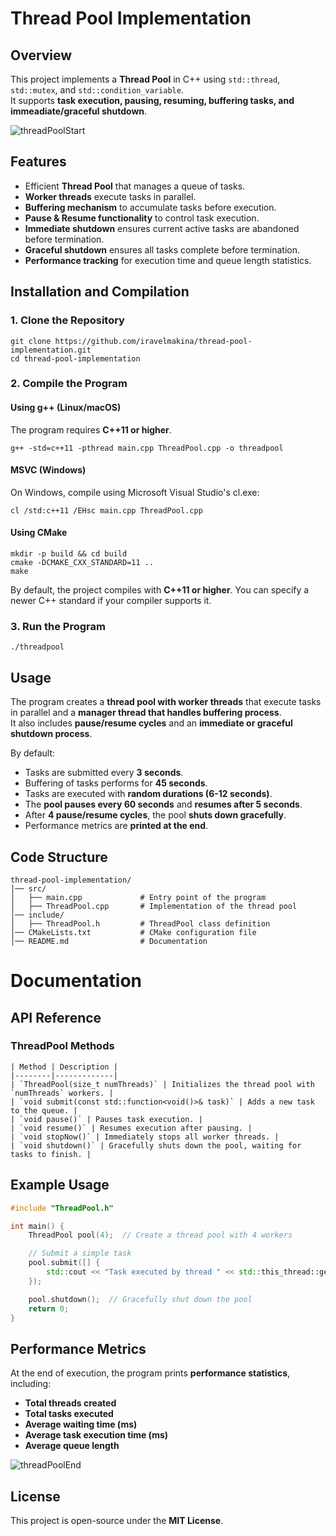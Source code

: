 # Thread Pool Implementation

## Overview
This project implements a **Thread Pool** in C++ using `std::thread`, `std::mutex`, and `std::condition_variable`.  
It supports **task execution, pausing, resuming, buffering tasks, and immeadiate/graceful shutdown**.

![threadPoolStart](https://github.com/user-attachments/assets/a906b41f-0875-4ed9-b3ca-8aa09412df7f)

## Features
- Efficient **Thread Pool** that manages a queue of tasks.
- **Worker threads** execute tasks in parallel.
- **Buffering mechanism** to accumulate tasks before execution.
- **Pause & Resume functionality** to control task execution.
- **Immediate shutdown** ensures current active tasks are abandoned before termination.
- **Graceful shutdown** ensures all tasks complete before termination.
- **Performance tracking** for execution time and queue length statistics.

## Installation and Compilation

### **1. Clone the Repository**
```
git clone https://github.com/iravelmakina/thread-pool-implementation.git
cd thread-pool-implementation
```

### **2. Compile the Program**
#### **Using g++ (Linux/macOS)**
The program requires **C++11 or higher**.
```
g++ -std=c++11 -pthread main.cpp ThreadPool.cpp -o threadpool
```

#### **MSVC (Windows)**
On Windows, compile using Microsoft Visual Studio's cl.exe:
```
cl /std:c++11 /EHsc main.cpp ThreadPool.cpp
```

#### **Using CMake**
```
mkdir -p build && cd build
cmake -DCMAKE_CXX_STANDARD=11 ..
make
```

By default, the project compiles with **C++11 or higher**. You can specify a newer C++ standard if your compiler supports it.

### **3. Run the Program**
```
./threadpool
```

## Usage
The program creates a **thread pool with worker threads** that execute tasks in parallel and a **manager thread that handles buffering process**.  
It also includes **pause/resume cycles** and an **immediate or graceful shutdown process**.

By default:
- Tasks are submitted every **3 seconds**.
- Buffering of tasks performs for **45 seconds**.
- Tasks are executed with **random durations (6-12 seconds)**.
- The **pool pauses every 60 seconds** and **resumes after 5 seconds**.
- After **4 pause/resume cycles**, the pool **shuts down gracefully**.
- Performance metrics are **printed at the end**.

## Code Structure
```
thread-pool-implementation/
│── src/
│   ├── main.cpp             # Entry point of the program
│   ├── ThreadPool.cpp       # Implementation of the thread pool
│── include/
│   ├── ThreadPool.h         # ThreadPool class definition
│── CMakeLists.txt           # CMake configuration file
│── README.md                # Documentation
```

# Documentation

## API Reference
### **ThreadPool Methods**
```
| Method | Description |
|--------|-------------|
| `ThreadPool(size_t numThreads)` | Initializes the thread pool with `numThreads` workers. |
| `void submit(const std::function<void()>& task)` | Adds a new task to the queue. |
| `void pause()` | Pauses task execution. |
| `void resume()` | Resumes execution after pausing. |
| `void stopNow()` | Immediately stops all worker threads. |
| `void shutdown()` | Gracefully shuts down the pool, waiting for tasks to finish. |
```

## Example Usage
```cpp
#include "ThreadPool.h"

int main() {
    ThreadPool pool(4);  // Create a thread pool with 4 workers

    // Submit a simple task
    pool.submit([] {
        std::cout << "Task executed by thread " << std::this_thread::get_id() << std::endl;
    });

    pool.shutdown();  // Gracefully shut down the pool
    return 0;
}
```

## Performance Metrics

At the end of execution, the program prints **performance statistics**, including:

- **Total threads created**
- **Total tasks executed**
- **Average waiting time (ms)**
- **Average task execution time (ms)**
- **Average queue length**

![threadPoolEnd](https://github.com/user-attachments/assets/9312c385-f331-417b-ac4e-aa2343cac7bc)

## License

This project is open-source under the **MIT License**.
